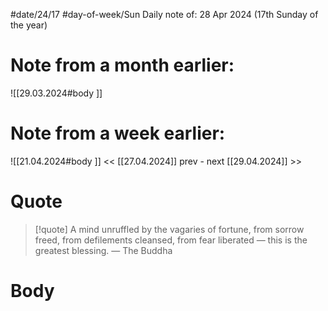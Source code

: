 
#date/24/17
#day-of-week/Sun
Daily note of: 28 Apr 2024 (17th Sunday of the year)

# Note from a month earlier:
![[29.03.2024#body ]]

# Note from a week earlier:
![[21.04.2024#body ]]
 << [[27.04.2024]] prev - next [[29.04.2024]] >>
# Quote

> [!quote] A mind unruffled by the vagaries of fortune, from sorrow freed, from defilements cleansed, from fear liberated — this is the greatest blessing.
> — The Buddha
# Body

